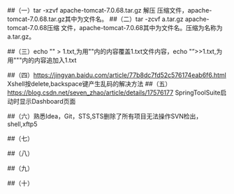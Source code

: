 ##（一）tar -xzvf apache-tomcat-7.0.68.tar.gz 解压 压缩文件，apache-tomcat-7.0.68.tar.gz其中为文件名。
##（二）tar -zcvf a.tar.gz apache-tomcat-7.0.68压缩 文件，apache-tomcat-7.0.68其中为文件名。压缩为名称为a.tar.gz。

##（三）echo "" > 1.txt,为用""内的内容覆盖1.txt文件内容，echo "”>>1.txt,为用"""内的内容追加入1.txt


##（四）https://jingyan.baidu.com/article/77b8dc7fd52c576174eab6f6.html
Xshell按delete,backspace键产生乱码的解决方法
##（五）https://blog.csdn.net/seven_zhao/article/details/17576177
SpringToolSuite启动时显示Dashboard页面

##（六）熟悉Idea，Git，STS,STS删除了所有项目无法操作SVN检出，shell,xftp5


##（七）

##（八）

##（九）

##（十）